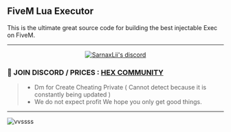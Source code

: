 ## FiveM Lua Executor 
 This is the ultimate great source code for building the best injectable Exec on FiveM.

***
  <p align="center">
    <a href="https://discord.com/users/943374631644045363">
        <img title="Sarnax discord" alt="SarnaxLii's discord" src="https://discord.c99.nl/widget/theme-3/943374631644045363.png"/>
    </a>
</p>


### 💬 JOIN DISCORD / PRICES : [HEX COMMUNITY](https://discord.gg/v2sGDG5RcF)
> - Dm for Create Cheating Private ( Cannot detect because it is constantly being updated )
> - We do not expect profit We hope you only get good things.
***


![vvssss](https://user-images.githubusercontent.com/94861415/156057386-4e474c8f-1259-4a43-b797-604852691884.png)


